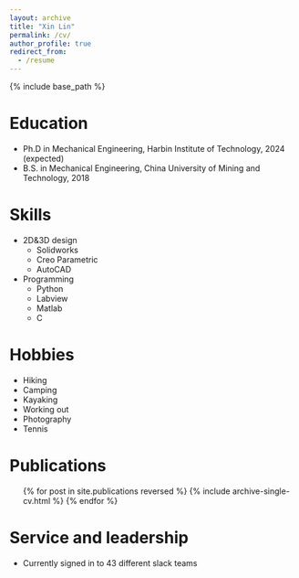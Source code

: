 ```yaml
---
layout: archive
title: "Xin Lin"
permalink: /cv/
author_profile: true
redirect_from:
  - /resume
---
```


{% include base_path %}

Education
======
* Ph.D in Mechanical Engineering, Harbin Institute of Technology, 2024 (expected)
* B.S. in Mechanical Engineering, China University of Mining and Technology, 2018

<!--
Work experience
======
* Spring 2024: Academic Pages Collaborator
  * Github University
  * Duties includes: Updates and improvements to template
  * Supervisor: The Users

* Fall 2015: Research Assistant
  * Github University
  * Duties included: Merging pull requests
  * Supervisor: Professor Hub

* Summer 2015: Research Assistant
  * Github University
  * Duties included: Tagging issues
  * Supervisor: Professor Git
  -->
    
Skills
======
* 2D&3D design
  * Solidworks
  * Creo Parametric
  * AutoCAD
* Programming
  * Python
  * Labview
  * Matlab
  * C

Hobbies
======
* Hiking
* Camping
* Kayaking
* Working out
* Photography
* Tennis

Publications
======
  <ul>{% for post in site.publications reversed %}
    {% include archive-single-cv.html %}
  {% endfor %}</ul>
  
<!--
Talks
======
  <ul>{% for post in site.talks reversed %}
    {% include archive-single-talk-cv.html  %}
  {% endfor %}</ul>
  
Teaching
======
  <ul>{% for post in site.teaching reversed %}
    {% include archive-single-cv.html %}
  {% endfor %}</ul>
-->

Service and leadership
======
* Currently signed in to 43 different slack teams
